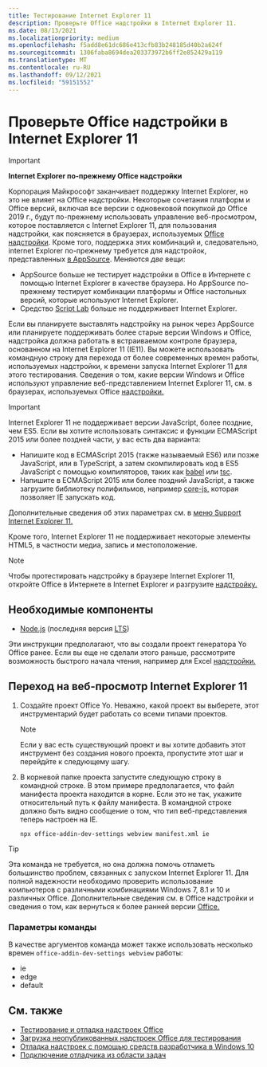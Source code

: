 ```yaml
---
title: Тестирование Internet Explorer 11
description: Проверьте Office надстройки в Internet Explorer 11.
ms.date: 08/13/2021
ms.localizationpriority: medium
ms.openlocfilehash: f5add8e61dc686e413cfb83b248185d40b2a624f
ms.sourcegitcommit: 1306faba8694dea203373972b6ff2e852429a119
ms.translationtype: MT
ms.contentlocale: ru-RU
ms.lasthandoff: 09/12/2021
ms.locfileid: "59151552"
---
```

# <a name="test-your-office-add-in-on-internet-explorer-11"></a>Проверьте Office надстройки в Internet Explorer 11

> [!IMPORTANT]
> **Internet Explorer по-прежнему Office надстройки**
>
> Корпорация Майкрософт заканчивает поддержку Internet Explorer, но это не влияет на Office надстройки. Некоторые сочетания платформ и Office версий, включая все версии с одновековой покупкой до Office 2019 г., будут по-прежнему использовать управление веб-просмотром, которое поставляется с Internet Explorer 11, для пользования надстройки, как поясняется в браузерах, используемых [Office надстройки](../concepts/browsers-used-by-office-web-add-ins.md). Кроме того, поддержка этих комбинаций и, следовательно, internet Explorer по-прежнему требуется для надстройок, представленных [в AppSource](/office/dev/store/submit-to-appsource-via-partner-center). Меняются *две* вещи:
>
> - AppSource больше не тестирует надстройки в Office в Интернете с помощью Internet Explorer в качестве браузера. Но AppSource по-прежнему тестирует комбинации  платформы и Office настольных версий, которые используют Internet Explorer.
> - Средство [Script Lab](../overview/explore-with-script-lab.md) больше не поддерживает Internet Explorer.

Если вы планируете выставлять надстройку на рынок через AppSource или планируете поддерживать более старые версии Windows и Office, надстройка должна работать в встраиваемом контроле браузера, основанном на Internet Explorer 11 (IE11). Вы можете использовать командную строку для перехода от более современных времен работы, используемых надстройки, к времени запуска Internet Explorer 11 для этого тестирования. Сведения о том, какие версии Windows и Office используют управление веб-представлением Internet Explorer 11, см. в браузерах, используемых Office [надстройки.](../concepts/browsers-used-by-office-web-add-ins.md)

> [!IMPORTANT]
> Internet Explorer 11 не поддерживает версии JavaScript, более поздние, чем ES5. Если вы хотите использовать синтаксис и функции ECMAScript 2015 или более поздней части, у вас есть два варианта:
>
> - Напишите код в ECMAScript 2015 (также называемый ES6) или позже JavaScript, или в TypeScript, а затем скомпилировать код в ES5 JavaScript с помощью компиляторов, таких как [babel](https://babeljs.io/) или [tsc](https://www.typescriptlang.org/index.html).
> - Напишите в ECMAScript 2015 или более [](https://en.wikipedia.org/wiki/Polyfill_(programming)) поздний JavaScript, а также загрузите библиотеку полифильмов, например [core-js,](https://github.com/zloirock/core-js) которая позволяет IE запускать код.
>
> Дополнительные сведения об этих параметрах см. в [меню Support Internet Explorer 11.](../develop/support-ie-11.md)
>
> Кроме того, Internet Explorer 11 не поддерживает некоторые элементы HTML5, в частности медиа, запись и местоположение.

> [!NOTE]
> Чтобы протестировать надстройку в браузере Internet Explorer 11, откройте Office в Интернете в Internet Explorer и разгрузите [надстройку.](create-a-network-shared-folder-catalog-for-task-pane-and-content-add-ins.md)

## <a name="prerequisites"></a>Необходимые компоненты

- [Node.js](https://nodejs.org/) (последняя версия [LTS](https://nodejs.org/about/releases))

Эти инструкции предполагают, что вы создали проект генератора Yo Office ранее. Если вы еще не сделали этого раньше, рассмотрите возможность быстрого начала чтения, например для Excel [надстройки.](../quickstarts/excel-quickstart-jquery.md)

## <a name="switching-to-the-internet-explorer-11-webview"></a>Переход на веб-просмотр Internet Explorer 11

1. Создайте проект Office Yo. Неважно, какой проект вы выберете, этот инструментарий будет работать со всеми типами проектов.

    > [!NOTE]
    > Если у вас есть существующий проект и вы хотите добавить этот инструмент без создания нового проекта, пропустите этот шаг и перейдйте к следующему шагу. 

1. В корневой папке проекта запустите следующую строку в командной строке. В этом примере предполагается, что файл манифеста проекта находится в корне. Если это не так, укажите относительный путь к файлу манифеста. В командной строке должно быть видно сообщение о том, что тип веб-представления теперь настроен на IE.

    ```command&nbsp;line
    npx office-addin-dev-settings webview manifest.xml ie
    ```

> [!TIP]
> Эта команда не требуется, но она должна помочь отламеть большинство проблем, связанных с запуском Internet Explorer 11. Для полной надежности необходимо проверить использование компьютеров с различными комбинациями Windows 7, 8.1 и 10 и различных Office. Дополнительные сведения [](../concepts/browsers-used-by-office-web-add-ins.md) см. в Office надстройки и сведения о том, как вернуться к более ранней версии [Office.](https://support.microsoft.com/topic/2bd5c457-a917-d57e-35a1-f709e3dda841)

### <a name="command-options"></a>Параметры команды

В качестве аргументов команда может также использовать несколько времен `office-addin-dev-settings webview` работы:

- ie
- edge
- default

## <a name="see-also"></a>См. также

* [Тестирование и отладка надстроек Office](test-debug-office-add-ins.md)
* [Загрузка неопубликованных надстроек Office для тестирования](create-a-network-shared-folder-catalog-for-task-pane-and-content-add-ins.md)
* [Отладка надстроек с помощью средств разработчика в Windows 10](debug-add-ins-using-f12-developer-tools-on-windows-10.md)
* [Подключение отладчика из области задач](attach-debugger-from-task-pane.md)
